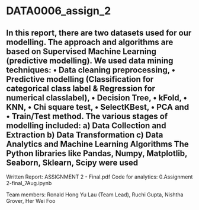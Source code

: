 # DATA0006_assign_2
In this report, there are two datasets used for our modelling. The approach and algorithms are based on
Supervised Machine Learning (predictive modelling).
We used data mining techniques:
• Data cleaning preprocessing,
• Predictive modelling (Classification for categorical class label & Regression for numerical classlabel),
• Decision Tree,
• kFold,
• KNN,
• Chi square test,
• SelectKBest,
• PCA and
• Train/Test method.
The various stages of modelling included:
a) Data Collection and Extraction
b) Data Transformation
c) Data Analytics and Machine Learning Algorithms
The Python libraries like Pandas, Numpy, Matplotlib, Seaborn, Sklearn, Scipy were used
------------------------------------------------------
Written Report: ASSIGNMENT 2 - Final.pdf
Code for analytics: 0.Assignment 2-final_7Aug.ipynb

Team members: Ronald Hong Yu Lau (Team Lead), Ruchi Gupta, Nishtha Grover, Her Wei Foo
